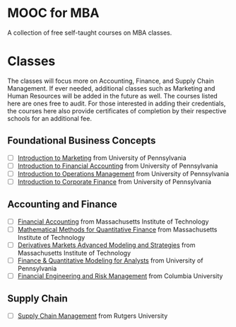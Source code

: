 # MOOC for MBA
A collection of free self-taught courses on MBA classes.

# Classes

The classes will focus more on Accounting, Finance, and Supply Chain Management. If ever needed, additional classes such as Marketing and Human Resources will be added in the future as well. The courses listed here are ones free to audit. For those interested in adding their credentials, the courses here also provide certificates of completion by their respective schools for an additional fee.

## Foundational Business Concepts

- [ ] [Introduction to Marketing](https://www.coursera.org/learn/wharton-marketing?specialization=wharton-business-foundations) from University of Pennsylvania
- [ ] [Introduction to Financial Accounting](https://www.coursera.org/learn/wharton-accounting?specialization=wharton-business-foundations) from University of Pennsylvania
- [ ] [Introduction to Operations Management](https://www.coursera.org/learn/wharton-operations?specialization=wharton-business-foundations) from University of Pennsylvania
- [ ] [Introduction to Corporate Finance](https://www.coursera.org/learn/wharton-finance?) from University of Pennsylvania

## Accounting and Finance

- [ ] [Financial Accounting](https://learning.edx.org/course/course-v1:MITx+15.516x+1T2022/home) from Massachusetts Institute of Technology
- [ ] [Mathematical Methods for Quantitative Finance](https://www.edx.org/course/mathematical-methods-for-quantitative-finance) from Massachusetts Institute of Technology
- [ ] [Derivatives Markets Advanced Modeling and Strategies](https://www.edx.org/course/derivatives-markets-advanced-modeling-and-strategies) from Massachusetts Institute of Technology
- [ ] [Finance & Quantitative Modeling for Analysts](https://www.coursera.org/specializations/finance-quantitative-modeling-analysts) from University of Pennsylvania
- [ ] [Financial Engineering and Risk Management](https://www.coursera.org/specializations/financialengineering) from Columbia University

## Supply Chain

- [ ] [Supply Chain Management](https://www.coursera.org/specializations/supply-chain-management?) from Rutgers University
